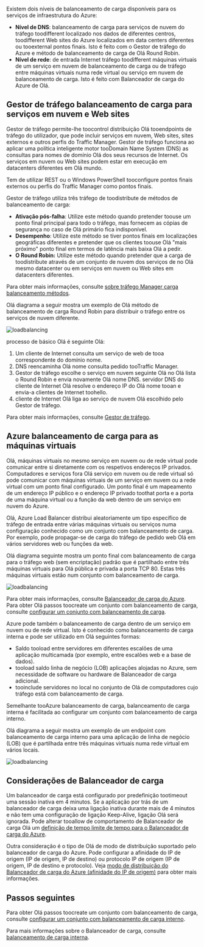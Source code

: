 

Existem dois níveis de balanceamento de carga disponíveis para os serviços de infraestrutura do Azure:

* **Nível de DNS**: balanceamento de carga para serviços de nuvem do tráfego toodifferent localizado nos dados de diferentes centros, toodifferent Web sites do Azure localizados em data centers diferentes ou tooexternal pontos finais. Isto é feito com o Gestor de tráfego do Azure e método de balanceamento de carga de Olá Round Robin.
* **Nível de rede**: de entrada Internet tráfego toodifferent máquinas virtuais de um serviço em nuvem de balanceamento de carga ou de tráfego entre máquinas virtuais numa rede virtual ou serviço em nuvem de balanceamento de carga. Isto é feito com Balanceador de carga do Azure de Olá.

## <a name="traffic-manager-load-balancing-for-cloud-services-and-websites"></a>Gestor de tráfego balanceamento de carga para serviços em nuvem e Web sites
Gestor de tráfego permite-lhe toocontrol distribuição Olá tooendpoints de tráfego do utilizador, que pode incluir serviços em nuvem, Web sites, sites externos e outros perfis do Traffic Manager. Gestor de tráfego funciona ao aplicar uma política inteligente motor tooDomain Name System (DNS) as consultas para nomes de domínio Olá dos seus recursos de Internet. Os serviços em nuvem ou Web sites podem estar em execução em datacenters diferentes em Olá mundo.

Tem de utilizar REST ou o Windows PowerShell tooconfigure pontos finais externos ou perfis do Traffic Manager como pontos finais.

Gestor de tráfego utiliza três tráfego de toodistribute de métodos de balanceamento de carga:

* **Ativação pós-falha**: Utilize este método quando pretender toouse um ponto final principal para todo o tráfego, mas fornecem as cópias de segurança no caso de Olá primário fica indisponível.
* **Desempenho**: Utilize este método se tiver pontos finais em localizações geográficas diferentes e pretender que os clientes toouse Olá "mais próximo" ponto final em termos de latência mais baixa Olá a pedir.
* **O Round Robin:** Utilize este método quando pretender que a carga de toodistribute através de um conjunto de nuvem dos serviços de no Olá mesmo datacenter ou em serviços em nuvem ou Web sites em datacenters diferentes.

Para obter mais informações, consulte [sobre tráfego Manager carga balanceamento métodos](../articles/traffic-manager/traffic-manager-routing-methods.md).

Olá diagrama a seguir mostra um exemplo de Olá método de balanceamento de carga Round Robin para distribuir o tráfego entre os serviços de nuvem diferente.

![loadbalancing](./media/virtual-machines-common-load-balance/TMSummary.png)

processo de básico Olá é seguinte Olá:

1. Um cliente de Internet consulta um serviço de web de tooa correspondente do domínio nome.
2. DNS reencaminha Olá nome consulta pedido tooTraffic Manager.
3. Gestor de tráfego escolhe o serviço em nuvem seguinte Olá no Olá lista o Round Robin e envia novamente Olá nome DNS. servidor DNS do cliente de Internet Olá resolve o endereço IP do Olá nome tooan e envia-a clientes de Internet toohello.
4. cliente de Internet Olá liga ao serviço de nuvem Olá escolhido pelo Gestor de tráfego.

Para obter mais informações, consulte [Gestor de tráfego](../articles/traffic-manager/traffic-manager-overview.md).

## <a name="azure-load-balancing-for-virtual-machines"></a>Azure balanceamento de carga para as máquinas virtuais
Olá, máquinas virtuais no mesmo serviço em nuvem ou de rede virtual pode comunicar entre si diretamente com os respetivos endereços IP privados. Computadores e serviços fora Olá serviço em nuvem ou de rede virtual só pode comunicar com máquinas virtuais de um serviço em nuvem ou a rede virtual com um ponto final configurado. Um ponto final é um mapeamento de um endereço IP público e o endereço IP privado toothat porta e a porta de uma máquina virtual ou a função da web dentro de um serviço em nuvem do Azure.

Olá, Azure Load Balancer distribui aleatoriamente um tipo específico de tráfego de entrada entre várias máquinas virtuais ou serviços numa configuração conhecido como um conjunto com balanceamento de carga. Por exemplo, pode propagar-se de carga do tráfego de pedido web Olá em vários servidores web ou funções da web.

Olá diagrama seguinte mostra um ponto final com balanceamento de carga para o tráfego web (sem encriptação) padrão que é partilhado entre três máquinas virtuais para Olá pública e privada a porta TCP 80. Estas três máquinas virtuais estão num conjunto com balanceamento de carga.

![loadbalancing](./media/virtual-machines-common-load-balance/LoadBalancing.png)

Para obter mais informações, consulte [Balanceador de carga do Azure](../articles/load-balancer/load-balancer-overview.md). Para obter Olá passos toocreate um conjunto com balanceamento de carga, consulte [configurar um conjunto com balanceamento de carga](../articles/load-balancer/load-balancer-get-started-internet-arm-ps.md).

Azure pode também o balanceamento de carga dentro de um serviço em nuvem ou de rede virtual. Isto é conhecido como balanceamento de carga interna e pode ser utilizado em Olá seguintes formas:

* Saldo tooload entre servidores em diferentes escalões de uma aplicação multicamada (por exemplo, entre escalões web e a base de dados).
* tooload saldo linha de negócio (LOB) aplicações alojadas no Azure, sem necessidade de software ou hardware de Balanceador de carga adicional.
* tooinclude servidores no local no conjunto de Olá de computadores cujo tráfego está com balanceamento de carga.

Semelhante tooAzure balanceamento de carga, balanceamento de carga interna é facilitada ao configurar um conjunto com balanceamento de carga interno.

Olá diagrama a seguir mostra um exemplo de um endpoint com balanceamento de carga interno para uma aplicação de linha de negócio (LOB) que é partilhada entre três máquinas virtuais numa rede virtual em vários locais.

![loadbalancing](./media/virtual-machines-common-load-balance/LOBServers.png)

## <a name="load-balancer-considerations"></a>Considerações de Balanceador de carga
Um balanceador de carga está configurado por predefinição tootimeout uma sessão inativa em 4 minutos. Se a aplicação por trás de um balanceador de carga deixa uma ligação inativa durante mais de 4 minutos e não tem uma configuração de ligação Keep-Alive, ligação Olá será ignorada. Pode alterar tooallow de comportamento de Balanceador de carga Olá um [definição de tempo limite de tempo para o Balanceador de carga do Azure](../articles/load-balancer/load-balancer-tcp-idle-timeout.md).

Outra consideração é o tipo de Olá de modo de distribuição suportado pelo balanceador de carga do Azure. Pode configurar a afinidade do IP de origem (IP de origem, IP de destino) ou protocolo IP de origem (IP de origem, IP de destino e protocolo). Veja [modo de distribuição do Balanceador de carga do Azure (afinidade do IP de origem)](../articles/load-balancer/load-balancer-distribution-mode.md) para obter mais informações.

## <a name="next-steps"></a>Passos seguintes
Para obter Olá passos toocreate um conjunto com balanceamento de carga, consulte [configurar um conjunto com balanceamento de carga interno](../articles/load-balancer/load-balancer-get-started-ilb-arm-ps.md).

Para mais informações sobre o Balanceador de carga, consulte [balanceamento de carga interna](../articles/load-balancer/load-balancer-internal-overview.md).

